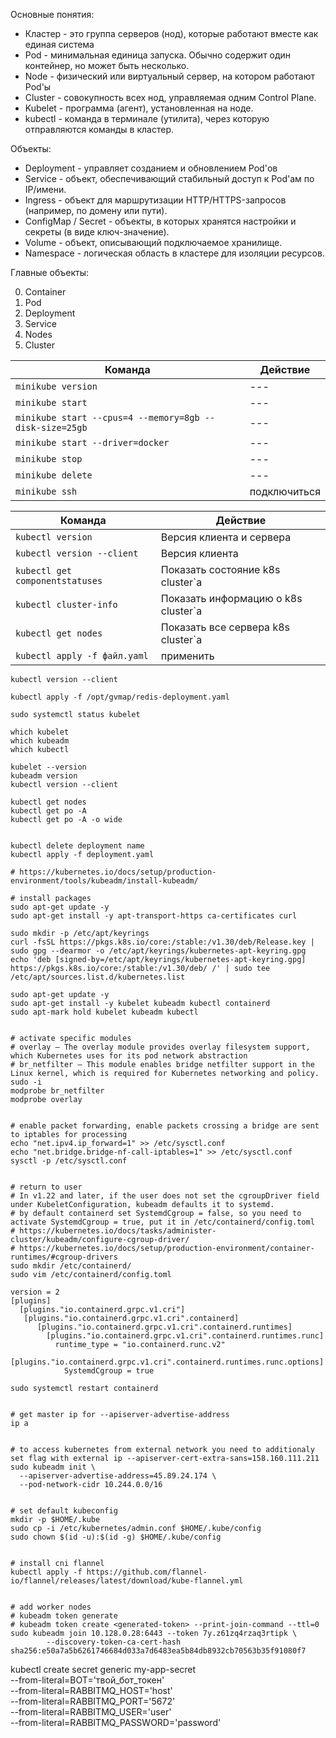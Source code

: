 Основные понятия:
- Кластер - это группа серверов (нод), которые работают вместе как единая система
- Pod -  минимальная единица запуска. Обычно содержит один контейнер, но может быть несколько.
- Node - физический или виртуальный сервер, на котором работают Pod'ы
- Cluster - совокупность всех нод, управляемая одним Control Plane.
- Kubelet - программа (агент), установленная на ноде.
- kubectl - команда в терминале (утилита), через которую отправляются команды в кластер.

Объекты:
- Deployment - управляет созданием и обновлением Pod'ов
- Service - объект, обеспечивающий стабильный доступ к Pod'ам по IP/имени.
- Ingress - объект для маршрутизации HTTP/HTTPS-запросов (например, по домену или пути).
- ConfigMap / Secret -  объекты, в которых хранятся настройки и секреты (в виде ключ-значение).
- Volume - объект, описывающий подключаемое хранилище.
- Namespace  - логическая область в кластере для изоляции ресурсов.

Главные объекты:

0. Container
1. Pod
2. Deployment
3. Service
4. Nodes
5. Cluster



| Команда  | Действие |
| --- | --- |
| `minikube version` | --- |
| `minikube start` | --- |
| `minikube start --cpus=4 --memory=8gb --disk-size=25gb` | --- |
| `minikube start --driver=docker` | --- |
| `minikube stop` | --- |
| `minikube delete`  | --- |
| `minikube ssh` | подключиться |


| Команда  | Действие |
| --- | --- |
| `kubectl version` | Версия клиента и сервера |
| `kubectl version --client` | Версия клиента |
| `kubectl get componentstatuses` | Показать состояние k8s cluster`a |
| `kubectl cluster-info` | Показать информацию о k8s cluster`a |
| `kubectl get nodes` | Показать все сервера k8s cluster`a  |
| `kubectl apply -f файл.yaml` | применить |


```
kubectl version --client

kubectl apply -f /opt/gvmap/redis-deployment.yaml

sudo systemctl status kubelet

which kubelet
which kubeadm
which kubectl

kubelet --version
kubeadm version
kubectl version --client

kubectl get nodes
kubectl get po -A
kubectl get po -A -o wide


kubectl delete deployment name
kubectl apply -f deployment.yaml

```


```
# https://kubernetes.io/docs/setup/production-environment/tools/kubeadm/install-kubeadm/

# install packages
sudo apt-get update -y
sudo apt-get install -y apt-transport-https ca-certificates curl

sudo mkdir -p /etc/apt/keyrings
curl -fsSL https://pkgs.k8s.io/core:/stable:/v1.30/deb/Release.key | sudo gpg --dearmor -o /etc/apt/keyrings/kubernetes-apt-keyring.gpg
echo 'deb [signed-by=/etc/apt/keyrings/kubernetes-apt-keyring.gpg] https://pkgs.k8s.io/core:/stable:/v1.30/deb/ /' | sudo tee /etc/apt/sources.list.d/kubernetes.list

sudo apt-get update -y
sudo apt-get install -y kubelet kubeadm kubectl containerd
sudo apt-mark hold kubelet kubeadm kubectl


# activate specific modules
# overlay — The overlay module provides overlay filesystem support, which Kubernetes uses for its pod network abstraction
# br_netfilter — This module enables bridge netfilter support in the Linux kernel, which is required for Kubernetes networking and policy.
sudo -i
modprobe br_netfilter
modprobe overlay


# enable packet forwarding, enable packets crossing a bridge are sent to iptables for processing
echo "net.ipv4.ip_forward=1" >> /etc/sysctl.conf
echo "net.bridge.bridge-nf-call-iptables=1" >> /etc/sysctl.conf
sysctl -p /etc/sysctl.conf


# return to user
# In v1.22 and later, if the user does not set the cgroupDriver field under KubeletConfiguration, kubeadm defaults it to systemd.
# by default containerd set SystemdCgroup = false, so you need to activate SystemdCgroup = true, put it in /etc/containerd/config.toml
# https://kubernetes.io/docs/tasks/administer-cluster/kubeadm/configure-cgroup-driver/
# https://kubernetes.io/docs/setup/production-environment/container-runtimes/#cgroup-drivers
sudo mkdir /etc/containerd/
sudo vim /etc/containerd/config.toml

version = 2
[plugins]
  [plugins."io.containerd.grpc.v1.cri"]
   [plugins."io.containerd.grpc.v1.cri".containerd]
      [plugins."io.containerd.grpc.v1.cri".containerd.runtimes]
        [plugins."io.containerd.grpc.v1.cri".containerd.runtimes.runc]
          runtime_type = "io.containerd.runc.v2"
          [plugins."io.containerd.grpc.v1.cri".containerd.runtimes.runc.options]
            SystemdCgroup = true

sudo systemctl restart containerd            


# get master ip for --apiserver-advertise-address
ip a


# to access kubernetes from external network you need to additionaly set flag with external ip --apiserver-cert-extra-sans=158.160.111.211
sudo kubeadm init \
  --apiserver-advertise-address=45.89.24.174 \
  --pod-network-cidr 10.244.0.0/16


# set default kubeconfig
mkdir -p $HOME/.kube
sudo cp -i /etc/kubernetes/admin.conf $HOME/.kube/config
sudo chown $(id -u):$(id -g) $HOME/.kube/config


# install cni flannel
kubectl apply -f https://github.com/flannel-io/flannel/releases/latest/download/kube-flannel.yml


# add worker nodes
# kubeadm token generate
# kubeadm token create <generated-token> --print-join-command --ttl=0
sudo kubeadm join 10.128.0.28:6443 --token 7y.z61zq4rzaq3rtipk \
        --discovery-token-ca-cert-hash sha256:e50a7a5b6261746684d033a7d6483ea5b84db8932cb70563b35f91080f7
```

kubectl create secret generic my-app-secret \
  --from-literal=BOT='твой_бот_токен' \
  --from-literal=RABBITMQ_HOST='host' \
  --from-literal=RABBITMQ_PORT='5672' \
  --from-literal=RABBITMQ_USER='user' \
  --from-literal=RABBITMQ_PASSWORD='password'


